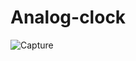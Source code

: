 # Analog-clock


![Capture](https://user-images.githubusercontent.com/100260281/203251159-71506cbc-9665-48b7-af70-b80acaa0a7ac.PNG)
